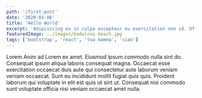 ```yaml
---
path: '/first-post'
date: '2020-03-06'
title: 'Hello World'
excerpt: 'Adipisicing eu in culpa excepteur eu exercitation non id. Officia do sunt dolore eu ut voluptate adipisicing amet quis dolore laboris Lorem incididunt.'
featuredImage: ../images/badalona beach.jpg
tags: ['bootstrap', 'react', 'tua mamma', 'ciao']
---
```


Lorem Anim ad Lorem ex amet. Eiusmod ipsum commodo nulla sint do. Consequat ipsum aliqua laboris consequat magna. Occaecat esse exercitation occaecat duis aute qui consectetur aute laborum veniam veniam occaecat. Sunt eu incididunt mollit fugiat quis quis. Proident laborum qui voluptate in elit est quis ut sint ut. Consequat nisi commodo sunt voluptate officia nisi veniam occaecat amet nulla.
